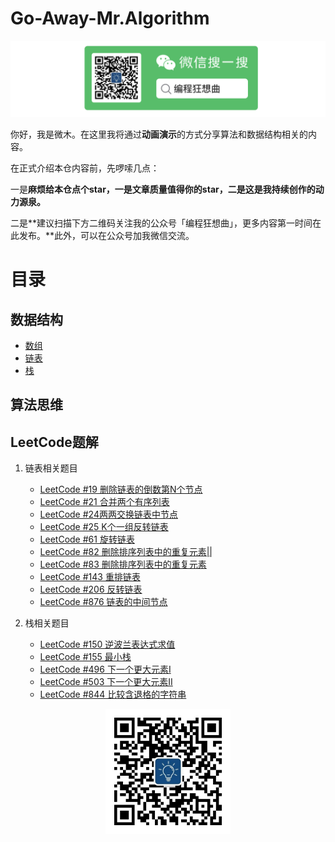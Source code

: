# Go-Away-Mr.Algorithm

![](pictures/souyisou1.png)


你好，我是微木。在这里我将通过**动画演示**的方式分享算法和数据结构相关的内容。

在正式介绍本仓内容前，先啰嗦几点：

一是**麻烦给本仓点个star，一是文章质量值得你的star，二是这是我持续创作的动力源泉。**


二是**建议扫描下方二维码关注我的公众号「编程狂想曲」，更多内容第一时间在此发布。**此外，可以在公众号加我微信交流。

# 目录

## 数据结构

- [数组](https://github.com/weimu21/GoAway-Mr.Algorithm/blob/main/%E6%95%B0%E6%8D%AE%E7%BB%93%E6%9E%84/%E6%95%B0%E7%BB%84.md)
- [链表](https://github.com/weimu21/GoAway-Mr.Algorithm/blob/main/%E6%95%B0%E6%8D%AE%E7%BB%93%E6%9E%84/%E9%93%BE%E8%A1%A8.md)
- [栈](https://github.com/weimu21/GoAway-Mr.Algorithm/blob/main/%E6%95%B0%E6%8D%AE%E7%BB%93%E6%9E%84/%E4%B8%8D%E5%B0%B1%E6%98%AF%E6%A0%88%E5%90%97.md)

## 算法思维

## LeetCode题解

1. 链表相关题目
    - [LeetCode #19 删除链表的倒数第N个节点](https://github.com/weimu21/GoAway-Mr.Algorithm/blob/main/LeetCode/%E5%BF%AB%E6%85%A2%E6%8C%87%E9%92%88%E5%B7%A7%E8%A7%A3%E9%93%BE%E8%A1%A8%E9%A2%98%E7%9B%AE%EF%BC%88%E4%B8%80%EF%BC%89.md)  
    - [LeetCode #21 合并两个有序列表](https://github.com/weimu21/GoAway-Mr.Algorithm/blob/main/LeetCode/%E8%99%9A%E6%8B%9F%E5%A4%B4%E7%BB%93%E7%82%B9%E5%9C%A8%E9%93%BE%E8%A1%A8%E4%B8%AD%E7%9A%84%E5%BA%94%E7%94%A8.md)
    - [LeetCode #24两两交换链表中节点](https://github.com/weimu21/GoAway-Mr.Algorithm/blob/main/LeetCode/%E4%B8%A4%E4%B8%A4%E4%BA%A4%E6%8D%A2%E9%93%BE%E8%A1%A8%E4%B8%AD%E7%9A%84%E8%8A%82%E7%82%B9.md)  
    - [LeetCode #25 K个一组反转链表](https://github.com/weimu21/GoAway-Mr.Algorithm/blob/main/LeetCode/%E9%80%92%E5%BD%92%20%7C%20K%E4%B8%AA%E4%B8%80%E7%BB%84%E5%8F%8D%E8%BD%AC%E9%93%BE%E8%A1%A8.md)  
    - [LeetCode #61 旋转链表](https://github.com/weimu21/GoAway-Mr.Algorithm/blob/main/LeetCode/%E5%BF%AB%E6%85%A2%E6%8C%87%E9%92%88%E5%B7%A7%E8%A7%A3%E9%93%BE%E8%A1%A8%E9%A2%98%E7%9B%AE%EF%BC%88%E4%B8%80%EF%BC%89.md)  
    - [LeetCode #82 删除排序列表中的重复元素||](https://github.com/weimu21/GoAway-Mr.Algorithm/blob/main/LeetCode/%E8%99%9A%E6%8B%9F%E5%A4%B4%E7%BB%93%E7%82%B9%E5%9C%A8%E9%93%BE%E8%A1%A8%E4%B8%AD%E7%9A%84%E5%BA%94%E7%94%A8.md)
    - [LeetCode #83 删除排序列表中的重复元素](https://github.com/weimu21/GoAway-Mr.Algorithm/blob/main/LeetCode/%E8%99%9A%E6%8B%9F%E5%A4%B4%E7%BB%93%E7%82%B9%E5%9C%A8%E9%93%BE%E8%A1%A8%E4%B8%AD%E7%9A%84%E5%BA%94%E7%94%A8.md)
    - [LeetCode #143 重排链表](https://github.com/weimu21/GoAway-Mr.Algorithm/blob/main/LeetCode/%E5%BF%AB%E6%85%A2%E6%8C%87%E9%92%88%E5%B7%A7%E8%A7%A3%E9%93%BE%E8%A1%A8%E9%A2%98%E7%9B%AE%EF%BC%88%E4%BA%8C%EF%BC%89.md)  
    - [LeetCode #206 反转链表](https://github.com/weimu21/GoAway-Mr.Algorithm/blob/main/LeetCode/%E5%BF%AB%E6%85%A2%E6%8C%87%E9%92%88%E5%B7%A7%E8%A7%A3%E9%93%BE%E8%A1%A8%E9%A2%98%E7%9B%AE%EF%BC%88%E4%BA%8C%EF%BC%89.md)  
    - [LeetCode #876 链表的中间节点](https://github.com/weimu21/GoAway-Mr.Algorithm/blob/main/LeetCode/%E5%BF%AB%E6%85%A2%E6%8C%87%E9%92%88%E5%B7%A7%E8%A7%A3%E9%93%BE%E8%A1%A8%E9%A2%98%E7%9B%AE%EF%BC%88%E4%BA%8C%EF%BC%89.md)  

    
    
2. 栈相关题目
    - [LeetCode #150 逆波兰表达式求值](https://github.com/weimu21/GoAway-Mr.Algorithm/blob/main/%E6%95%B0%E6%8D%AE%E7%BB%93%E6%9E%84/%E4%B8%8D%E5%B0%B1%E6%98%AF%E6%A0%88%E5%90%97.md) 
    - [LeetCode #155 最小栈](https://github.com/weimu21/GoAway-Mr.Algorithm/blob/main/LeetCode/%E5%8D%95%E8%B0%83%E6%A0%88%E5%B7%A7%E8%A7%A3%E4%B8%8B%E4%B8%80%E4%B8%AA%E6%9B%B4%E5%A4%A7%E5%85%83%E7%B4%A0.md)    
    - [LeetCode #496 下一个更大元素I](https://github.com/weimu21/GoAway-Mr.Algorithm/blob/main/LeetCode/%E5%8D%95%E8%B0%83%E6%A0%88%E5%B7%A7%E8%A7%A3%E4%B8%8B%E4%B8%80%E4%B8%AA%E6%9B%B4%E5%A4%A7%E5%85%83%E7%B4%A0.md) 
    - [LeetCode #503 下一个更大元素II](https://github.com/weimu21/GoAway-Mr.Algorithm/blob/main/LeetCode/%E5%8D%95%E8%B0%83%E6%A0%88%E5%B7%A7%E8%A7%A3%E4%B8%8B%E4%B8%80%E4%B8%AA%E6%9B%B4%E5%A4%A7%E5%85%83%E7%B4%A0.md) 
    - [LeetCode #844 比较含退格的字符串](https://github.com/weimu21/GoAway-Mr.Algorithm/blob/main/%E6%95%B0%E6%8D%AE%E7%BB%93%E6%9E%84/%E4%B8%8D%E5%B0%B1%E6%98%AF%E6%A0%88%E5%90%97.md) 
    
<p align='center'>
<img src="pictures/qrcode.jpg" width=200 >
</p>